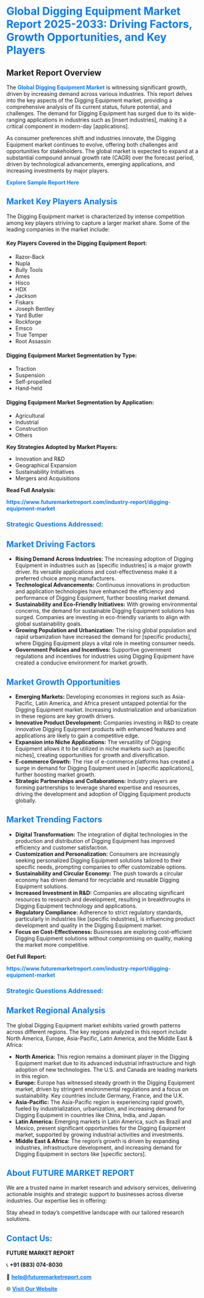 <h1 style="color: #007BFF;">Global Digging Equipment Market Report 2025-2033: Driving Factors, Growth Opportunities, and Key Players</h1>

<section id="overview">
<h2>Market Report Overview</h2>
<p>The <a href="https://www.futuremarketreport.com/industry-report/digging-equipment-market" style="color: #007BFF; text-decoration: none;"><strong>Global Digging Equipment Market</strong></a> is witnessing significant growth, driven by increasing demand across various industries. This report delves into the key aspects of the Digging Equipment market, providing a comprehensive analysis of its current status, future potential, and challenges. The demand for Digging Equipment has surged due to its wide-ranging applications in industries such as [insert industries], making it a critical component in modern-day [applications].</p>
<p>As consumer preferences shift and industries innovate, the Digging Equipment market continues to evolve, offering both challenges and opportunities for stakeholders. The global market is expected to expand at a substantial compound annual growth rate (CAGR) over the forecast period, driven by technological advancements, emerging applications, and increasing investments by major players.</p>
</section>

<section id="overview">
<p><a href="https://www.futuremarketreport.com/request-sample/reportId=84822" style="color: #007BFF; text-decoration: none;"><strong>Explore Sample Report Here</strong></a></p>
</section>

<section id="key-players">
<h2 style="color: #007BFF;">Market Key Players Analysis</h2>
<p>The Digging Equipment market is characterized by intense competition among key players striving to capture a larger market share. Some of the leading companies in the market include:</p>
<h4>Key Players Covered in the Digging Equipment Report:</h4>
<ul><li>Razor-Back</li><li>Nupla</li><li>Bully Tools</li><li>Ames</li><li>Hisco</li><li>HDX</li><li>Jackson</li><li>Fiskars</li><li>Joseph Bentley</li><li>Yard Butler</li><li>Rockforge</li><li>Emsco</li><li>True Temper</li><li>Root Assassin</li></ul>
<h4>Digging Equipment Market Segmentation by Type:</h4>
<ul><li>Traction</li><li>Suspension</li><li>Self-propelled</li><li>Hand-held</li></ul>

<h4>Digging Equipment Market Segmentation by Application:</h4>
<ul><li>Agricultural</li><li>Industrial</li><li>Construction</li><li>Others</li></ul>
<p><strong>Key Strategies Adopted by Market Players:</strong></p>
<ul>
<li>Innovation and R&D</li>
<li>Geographical Expansion</li>
<li>Sustainability Initiatives</li>
<li>Mergers and Acquisitions</li>
</ul>
</section>

<section>
<p><strong>Read Full Analysis: </strong></p><a href="https://www.futuremarketreport.com/industry-report/digging-equipment-market" style="color: #007BFF; text-decoration: none;"><strong>https://www.futuremarketreport.com/industry-report/digging-equipment-market</strong></a>
<h3 style="color: #007BFF;">Strategic Questions Addressed:</h3>
</section>

<section id="driving-factors">
<h2 style="color: #007BFF;">Market Driving Factors</h2>
<ul>
<li><strong>Rising Demand Across Industries:</strong> The increasing adoption of Digging Equipment in industries such as [specific industries] is a major growth driver. Its versatile applications and cost-effectiveness make it a preferred choice among manufacturers.</li>
<li><strong>Technological Advancements:</strong> Continuous innovations in production and application technologies have enhanced the efficiency and performance of Digging Equipment, further boosting market demand.</li>
<li><strong>Sustainability and Eco-Friendly Initiatives:</strong> With growing environmental concerns, the demand for sustainable Digging Equipment solutions has surged. Companies are investing in eco-friendly variants to align with global sustainability goals.</li>
<li><strong>Growing Population and Urbanization:</strong> The rising global population and rapid urbanization have increased the demand for [specific products], where Digging Equipment plays a vital role in meeting consumer needs.</li>
<li><strong>Government Policies and Incentives:</strong> Supportive government regulations and incentives for industries using Digging Equipment have created a conducive environment for market growth.</li>
</ul>
</section>

<section id="growth-opportunities">
<h2 style="color: #007BFF;">Market Growth Opportunities</h2>
<ul>
<li><strong>Emerging Markets:</strong> Developing economies in regions such as Asia-Pacific, Latin America, and Africa present untapped potential for the Digging Equipment market. Increasing industrialization and urbanization in these regions are key growth drivers.</li>
<li><strong>Innovative Product Development:</strong> Companies investing in R&D to create innovative Digging Equipment products with enhanced features and applications are likely to gain a competitive edge.</li>
<li><strong>Expansion into Niche Applications:</strong> The versatility of Digging Equipment allows it to be utilized in niche markets such as [specific niches], creating opportunities for growth and diversification.</li>
<li><strong>E-commerce Growth:</strong> The rise of e-commerce platforms has created a surge in demand for Digging Equipment used in [specific applications], further boosting market growth.</li>
<li><strong>Strategic Partnerships and Collaborations:</strong> Industry players are forming partnerships to leverage shared expertise and resources, driving the development and adoption of Digging Equipment products globally.</li>
</ul>
</section>

<section id="trending-factors">
<h2 style="color: #007BFF;">Market Trending Factors</h2>
<ul>
<li><strong>Digital Transformation:</strong> The integration of digital technologies in the production and distribution of Digging Equipment has improved efficiency and customer satisfaction.</li>
<li><strong>Customization and Personalization:</strong> Consumers are increasingly seeking personalized Digging Equipment solutions tailored to their specific needs, prompting companies to offer customizable options.</li>
<li><strong>Sustainability and Circular Economy:</strong> The push towards a circular economy has driven demand for recyclable and reusable Digging Equipment solutions.</li>
<li><strong>Increased Investment in R&D:</strong> Companies are allocating significant resources to research and development, resulting in breakthroughs in Digging Equipment technology and applications.</li>
<li><strong>Regulatory Compliance:</strong> Adherence to strict regulatory standards, particularly in industries like [specific industries], is influencing product development and quality in the Digging Equipment market.</li>
<li><strong>Focus on Cost-Effectiveness:</strong> Businesses are exploring cost-efficient Digging Equipment solutions without compromising on quality, making the market more competitive.</li>
</ul>
</section>

<section>
<p><strong>Get Full Report: </strong></p><a href="https://www.futuremarketreport.com/industry-report/digging-equipment-market" style="color: #007BFF; text-decoration: none;"><strong>https://www.futuremarketreport.com/industry-report/digging-equipment-market</strong></a>
<h3 style="color: #007BFF;">Strategic Questions Addressed:</h3>
</section>


<section id="regional-analysis">
<h2 style="color: #007BFF;">Market Regional Analysis</h2>
<p>The global Digging Equipment market exhibits varied growth patterns across different regions. The key regions analyzed in this report include North America, Europe, Asia-Pacific, Latin America, and the Middle East & Africa:</p>
<ul>
<li><strong>North America:</strong> This region remains a dominant player in the Digging Equipment market due to its advanced industrial infrastructure and high adoption of new technologies. The U.S. and Canada are leading markets in this region.</li>
<li><strong>Europe:</strong> Europe has witnessed steady growth in the Digging Equipment market, driven by stringent environmental regulations and a focus on sustainability. Key countries include Germany, France, and the U.K.</li>
<li><strong>Asia-Pacific:</strong> The Asia-Pacific region is experiencing rapid growth, fueled by industrialization, urbanization, and increasing demand for Digging Equipment in countries like China, India, and Japan.</li>
<li><strong>Latin America:</strong> Emerging markets in Latin America, such as Brazil and Mexico, present significant opportunities for the Digging Equipment market, supported by growing industrial activities and investments.</li>
<li><strong>Middle East & Africa:</strong> The region’s growth is driven by expanding industries, infrastructure development, and increasing demand for Digging Equipment in sectors like [specific sectors].</li>
</ul>
</section>

<footer>
<h2 style="color: #007BFF;">About FUTURE MARKET REPORT</h2>
<p>We are a trusted name in market research and advisory services, delivering actionable insights and strategic support to businesses across diverse industries. Our expertise lies in offering:</p>

<p>Stay ahead in today’s competitive landscape with our tailored research solutions.</p>

<h2 style="color: #007BFF;">Contact Us:</h2>
<p><strong>FUTURE MARKET REPORT</strong></p>
<p>📞 <strong>+91 (883) 074-8030</strong></p>
<p>📧 <strong><a href="mailto:help@futuremarketreport.com" style="color: #007BFF;">help@futuremarketreport.com</a></strong></p>
<p>🌐 <strong><a href="https://www.futuremarketreport.com/" style="color: #007BFF;">Visit Our Website</a></strong></p>
</footer>